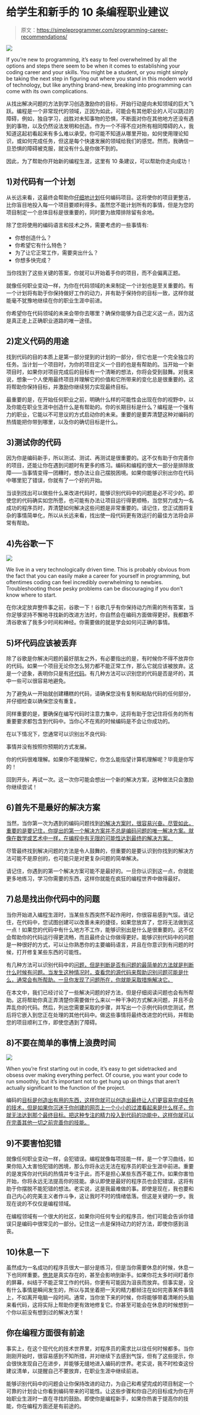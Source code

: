 # 给学生和新手的 10 条编程职业建议

> 原文：<https://simpleprogrammer.com/programming-career-recommendations/>

![](img/76b3c46e62331aa578718dfed551fbda.png)

If you’re new to programming, it’s easy to feel overwhelmed by all the options and steps there seem to be when it comes to establishing your coding career and your skills. You might be a student, or you might simply be taking the next step in figuring out where you stand in this modern world of technology, but like anything brand-new, breaking into programming can come with its own complications.

从找出解决问题的方法到学习创造激励你的目标，开始行动是向未知领域的巨大飞跃。编程是一个非常现代的领域，正因为如此，可能会有其他职业的人可以跳过的障碍，例如，独自学习，战胜对未知事物的恐惧，不断面对你在其他地方还没有遇到的事物，以及仍然设法发明和创造。作为一个不得不应对所有相同障碍的人，我知道这起初看起来有多么难以承受。你可能不知道从哪里开始，如何使用理论知识，或如何完成任务，但这是每个快速发展的领域给我们的感觉。然而，我确信一旦恐惧的障碍被克服，就没有什么是你做不到的。

因此，为了帮助你开始新的编程生涯，这里有 10 条建议，可以帮助你走向成功！

## 1)对代码有一个计划

从长远来看，这最终会帮助你[仔细地计划](https://simpleprogrammer.com/remote-working-habits/)任何编码项目。这将使你的项目更整洁，比你盲目地投入每一个项目要顺利得多。虽然您不能计划所有的事情，但是为您的项目制定一个总体目标是很重要的，同时要为故障排除留有余地。

除了您将使用的编码语言和技术之外，需要考虑的一些事情有:

*   你想创造什么？
*   你希望它有什么特色？
*   为了让它正常工作，需要突出什么？
*   你想多快完成？

当你找到了这些关键的答案，你就可以开始着手你的项目，而不会偏离正题。

就像任何职业变动一样，为你在代码领域的未来制定一个计划也是至关重要的。有一个计划将有助于你保持做好工作的动力，并有助于保持你的目标一致，这样你就能毫不犹豫地继续在你的职业生涯中前进。

你希望你在代码领域的未来会带你去哪里？确保你能够为自己定义这一点，因为这是真正走上正确职业道路的唯一途径。

## 2)定义代码的用途

找到代码的目的本质上是第一部分提到的计划的一部分，但它也是一个完全独立的任务。当计划一个项目时，为你的项目定义一个目的也是有帮助的。当开始一个新项目时，如果你对项目完成后的目标有一个清晰的想法，你将会受到鼓舞。对我来说，想象一个人使用最终项目并理解它的价值和它所带来的变化总是很重要的。这将帮助你保持目标，并激励你继续努力实现最终目标。

最重要的是，在开始任何职业之前，明确什么样的可能性会出现在你的视野中，以及你能在职业生涯中创造什么是有帮助的。你的长期目标是什么？编程是一个强有力的职业，它能以不可思议的方式启动你的未来。重要的是要弄清楚这种对编码的热情能把你带到哪里，以及你的确切目标是什么。

## 3)测试你的代码

因为你是编码新手，所以测试、测试、再测试是很重要的。这不仅有助于你完善你的项目，还能让你在遇到问题时有更多的练习。编码和编程的很大一部分是排除故障——当事情变得一团糟时，想办法让自己摆脱困境。如果你能够识别出你在代码中哪里犯了错误，你就有了一个好的开始。

当谈到找出可以做些什么来改进代码时，能够识别代码中的问题是必不可少的。即使您的代码确实如您所愿，也可能有办法让项目运行得更顺畅，当您努力成为一名成功的程序员时，弄清楚如何解决这些问题是非常重要的。请记住，您正试图将复杂的事情简单化，所以从长远来看，找出使一段代码更有效运行的最佳方法将会非常有帮助。

## 4)先谷歌一下

![](img/e95ff56ee52f6601f8aa111254a7b9cf.png)

We live in a very technologically driven time. This is probably obvious from the fact that you can easily make a career for yourself in programming, but oftentimes coding can feel incredibly overwhelming to newbies. Troubleshooting those pesky problems can be discouraging if you don’t know where to start.

在你决定放弃整件事之前，谷歌一下！谷歌几乎有你保持动力所需的所有答案，当你足够坚持不懈地寻找新的改进方法时，你自然会在编码方面做得更好。我都数不清谷歌省了我多少时间和神经。你需要做的就是学会如何问正确的事情。

## 5)坏代码应该被丢弃

除了谷歌是你解决问题的最好朋友之外，有必要指出的是，有时候你不得不放弃你的代码。如果一个项目无论你怎么努力都不能正常工作，那么它就应该被放弃。这是一个迹象，表明你只是有[坏代码](https://simpleprogrammer.com/clean-code-principles-better-programmer/)。有几种方法可以识别您的代码是否是坏的，其中一些可以很容易地避免。

为了避免从一开始就创建糟糕的代码，请确保您没有复制和粘贴代码的任何部分，并仔细检查以确保您没有重复。

同样重要的是，要确保在编写代码时注意力集中，这将有助于您记住将任务的所有重要要求都包含到代码中。当你心不在焉的时候编码是不会让你成功的。

在以下情况下，您通常可以识别出不良代码:

事情并没有按照你预期的方式发展。

你的代码很难理解。如果你不能理解它，你怎么能指望计算机理解呢？毕竟是你写的！

回到开头，再试一次。这一次你可能会想出一个新的解决方案，这种做法只会激励你继续尝试！

## 6)首先不是最好的解决方案

当然，当你第一次为遇到的编码问题找到[的解决方案时，很容易兴奋。尽管如此，重要的是要记住，你提出的第一个解决方案并不总是编码问题的唯一解决方案。就像在数学或艺术中一样，在编程中有无限的可能性达到最终的解决方案。](https://simpleprogrammer.com/appropriate-solution-selection-pattern/)

尽管最终找到解决问题的方法是令人鼓舞的，但重要的是要认识到你找到的解决方法可能不是原创的，也可能只是对更复杂问题的简单解决。

请记住，你遇到的第一个解决方案可能不是最好的。一旦你认识到这一点，你就能更多地练习，学习你需要的东西，这样你就能在疯狂的编程世界中做得最好。

## 7)总是找出你代码中的问题

当你开始进入编程生涯时，当某些东西突然不起作用时，你很容易感到气馁。请记住，在代码中，您试图创建可以改善未来的捷径，如果您放弃了，您将无法做到这一点！如果您的代码中有什么地方不工作，能够识别出是什么是很重要的。这不仅会帮助你的代码运行得更流畅，而且最终会让你做得更好。能够识别代码中的问题是一种很好的方式，可以让你熟悉你的主要编码语言，并且在你意识到有问题的时候，打开修复某些东西的可能性。

有几种方法可以识别代码中的[问题，但是判断是否有问题的最简单的方法就是判断什么时候有问题。当发生这种情况时，查看您的源代码来帮助识别问题可能是什么，通常会有所帮助。一旦你发现了问题所在，你就能采取措施解决它。](https://simpleprogrammer.com/reduce-software-bugs-quality-code/)

在本文中，我们已经讨论了一些解决问题的好方法，但是仔细阅读问题也会有所帮助。这将帮助你真正弄清楚你需要做什么来以一种干净的方式解决问题，并且不会弄乱你的代码。然后，列出您需要采取的步骤，并写出一个示例代码供您测试，然后将它嵌入到您正在处理的其他代码中。做这些事情将最终改进您的代码，并帮助您的项目顺利工作，即使您遇到了障碍。

## 8)不要在简单的事情上浪费时间

![](img/ea9f78fee96ab22d4aa34d88fc2473fd.png)

When you’re first starting out in code, it’s easy to get sidetracked and obsess over making everything perfect. Of course, you want your code to run smoothly, but it’s important not to get hung up on things that aren’t actually significant to the function of the project.

编码的[目标是创造出有用的东西，这样你就可以创造出最终让人们更容易完成任务的技术，但是如果你沉迷于你创建的网页上一个小小的过渡看起来是什么样子，你就无法达到那个最终目标。把这种专注的精力投入到代码的功能中，这样你就可以在完善其他一切之前完善你的技能。](https://simpleprogrammer.com/coding-programming/)

## 9)不要害怕犯错

就像任何职业变动一样，会犯错误。编程就像每项技能一样，是一个学习曲线，如果你陷入太害怕犯错的困境，那么你将永远无法在程序员的职业生涯中前进。重要的是发挥你对代码的热情并专注于此，而不是担心某些东西不能工作。如果你害怕开始，你将永远无法提高你的技能。承认即使是最好的程序员也会犯错误，这将有助于你摆脱不能犯错的想法。老实说，这是我最难做的事。即使是现在，我也要和自己内心的完美主义者作斗争，这让我时不时的情绪低落。但这是关键的一步。我现在说的不仅仅是编程领域。

在编程领域有一个很大的社区，如果你问任何专业的程序员，他们可能会告诉你错误只是编码中很常见的一部分。记住这一点是保持动力的好方法，即使你感到沮丧。

## 10)休息一下

虽然成为一名成功的程序员很大一部分是练习，但是当你需要休息的时候，休息一下也同样重要。[倦怠](http://www.amazon.com/exec/obidos/ASIN/1984818325/makithecompsi-20)是真实存在的，甚至会影响到新手。如果你花太多时间盯着你的屏幕，纠结于不能正常工作的代码，你更有可能因为沮丧而放弃。但事实是，没有什么事情是瞬间发生的，所以与其坐着把一天的精力都倾注在如何完善某件事情上，不如离开电脑一段时间。通常，当你坐下来的时候，你将能够带着清晰的头脑来看代码，这将实际上帮助你更有效地修复它。你甚至可能会在休息的时候想到一个你以前没有想到过的解决方案！

## 你在编程方面很有前途

事实上，在这个现代化的技术世界里，对程序员的需求比以往任何时候都多。当你刚刚开始时，很容易感到不知所措，并对继续下去感到气馁，但有了这些提示，你会很快发现自己在进步，并能够无缝地进入编码的世界。老实说，我不时检查这份建议清单，以提醒自己不要放弃，在职业生涯中继续前进。

能够识别代码中的问题会让你保持改进的动力，为自己和希望完成的项目制定一个可靠的计划会让你看到编码带来的可能性。让这些步骤和你自己的目标成为你在开始职业生涯时一直在寻找的鼓励。即使你是编程新手，如果你热衷于提高你的技能，你在编程方面还是有前途的。